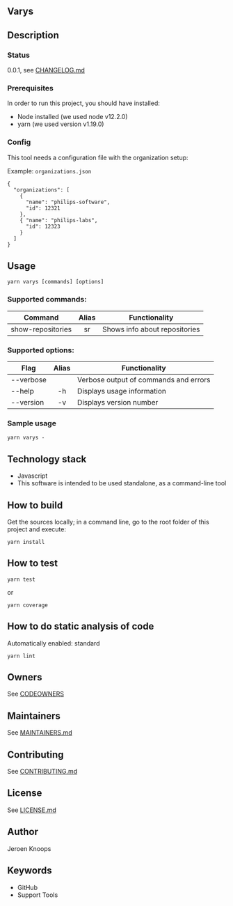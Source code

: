 ## Varys 

## Description

### Status
0.0.1, see [CHANGELOG.md](./CHANGELOG.md)

### Prerequisites
In order to run this project, you should have installed:
- Node installed (we used node v12.2.0)
- yarn  (we used version v1.19.0)

### Config

This tool needs a configuration file with the organization setup:

Example: `organizations.json`
```
{
  "organizations": [
    { 
      "name": "philips-software", 
      "id": 12321 
    },
    { "name": "philips-labs", 
      "id": 12323 
    }
  ]
}
```
## Usage
```
yarn varys [commands] [options]
```

### Supported commands:

| Command              | Alias | Functionality
| ---------------------|:-----:| -------------------------------------
| show-repositories    | sr    | Shows info about repositories 

### Supported options:

| Flag                 | Alias | Functionality
| ---------------------|:-----:| -------------------------------------
| --verbose            |       | Verbose output of commands and errors
| --help               | -h    | Displays usage information
| --version            | -v    | Displays version number

### Sample usage
```
yarn varys -
```
## Technology stack
- Javascript
- This software is intended to be used standalone, as a command-line tool

## How to build
Get the sources locally; in a command line, go to the root folder of this project and execute:
```
yarn install
```
## How to test
```
yarn test
```
or 
```
yarn coverage
```

## How to do static analysis of code
Automatically enabled: standard
```
yarn lint
```

## Owners
See [CODEOWNERS](./CODEOWNERS)

## Maintainers
See [MAINTAINERS.md](./MAINTAINERS.md)

## Contributing
See [CONTRIBUTING.md](./CONTRIBUTING.md)

## License
See [LICENSE.md](./LICENSE.md)

## Author
Jeroen Knoops

## Keywords
- GitHub
- Support Tools
